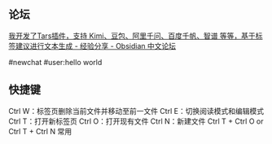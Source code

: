 ## 论坛
[我开发了Tars插件，支持 Kimi、豆包、阿里千问、百度千帆、智谱 等等，基于标签建议进行文本生成 - 经验分享 - Obsidian 中文论坛](https://forum-zh.obsidian.md/t/topic/36816)

#newchat #user:hello world








## 快捷键
Ctrl W：标签页删除当前文件并移动至前一文件
Ctrl E：切换阅读模式和编辑模式
Ctrl T：打开新标签页
Ctrl O：打开现有文件
Ctrl N：新建文件
	Ctrl T + Ctrl O  or Ctrl T + Ctrl N 常用




